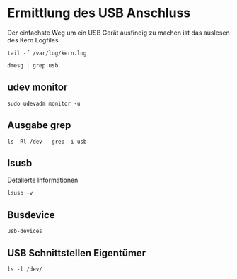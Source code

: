 # Ermittlung des USB Anschluss

Der einfachste Weg um ein USB Gerät ausfindig zu machen ist das auslesen des Kern Logfiles

```
tail -f /var/log/kern.log
```

```
dmesg | grep usb
```

## udev monitor

```
sudo udevadm monitor -u
```
## Ausgabe grep

```
ls -Rl /dev | grep -i usb
```
## lsusb
Detalierte Informationen
```
lsusb -v
```
## Busdevice
```
usb-devices
```
## USB Schnittstellen Eigentümer
```
ls -l /dev/
```
